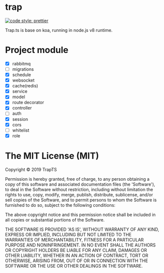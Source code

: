 # trap

[![code style: prettier](https://img.shields.io/badge/code_style-prettier-ff69b4.svg?style=flat-square)](https://github.com/prettier/prettier)

Trap.ts is base on koa, running in node.js v8 runtime.

# Project module

- [x] rabbitmq
- [ ] migrations
- [x] schedule
- [x] websocket
- [x] cache(redis)
- [x] service
- [x] model
- [x] route decorator
- [x] controller
- [ ] auth
- [x] session
- [x] cors
- [ ] whitelist
- [x] role

# The MIT License (MIT)

Copyright © 2019 TrapTS

Permission is hereby granted, free of charge, to any person obtaining a copy of this software and associated documentation files (the 'Software'), to deal in the Software without restriction, including without limitation the rights to use, copy, modify, merge, publish, distribute, sublicense, and/or sell copies of the Software, and to permit persons to whom the Software is furnished to do so, subject to the following conditions:

The above copyright notice and this permission notice shall be included in all copies or substantial portions of the Software.

THE SOFTWARE IS PROVIDED 'AS IS', WITHOUT WARRANTY OF ANY KIND, EXPRESS OR IMPLIED, INCLUDING BUT NOT LIMITED TO THE WARRANTIES OF MERCHANTABILITY, FITNESS FOR A PARTICULAR PURPOSE AND NONINFRINGEMENT. IN NO EVENT SHALL THE AUTHORS OR COPYRIGHT HOLDERS BE LIABLE FOR ANY CLAIM, DAMAGES OR OTHER LIABILITY, WHETHER IN AN ACTION OF CONTRACT, TORT OR OTHERWISE, ARISING FROM, OUT OF OR IN CONNECTION WITH THE SOFTWARE OR THE USE OR OTHER DEALINGS IN THE SOFTWARE.
